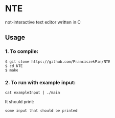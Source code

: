 # NTE
not-interactive text editor written in C

## Usage
### 1. To compile:
```
$ git clone https://github.com/FranciszekPin/NTE
$ cd NTE
$ make
```

### 2. To run with example input:
```
cat exampleInput | ./main
```
It should print:
```
some input that should be printed
```
